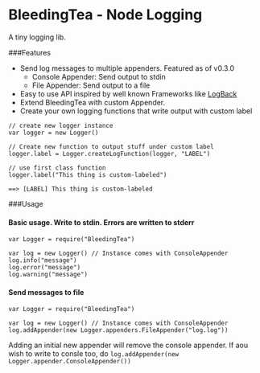 # BleedingTea - Node Logging

A tiny logging lib.

###Features
* Send log messages to multiple appenders. Featured as of v0.3.0
  * Console Appender: Send output to stdin
  * File Appender: Send output to a file
* Easy to use API inspired by well known Frameworks like [LogBack](http://logback.qos.ch)
* Extend BleedingTea with custom Appender.
* Create your own logging functions that write output with custom label

~~~
// create new logger instance
var logger = new Logger()

// Create new function to output stuff under custom label
logger.label = Logger.createLogFunction(logger, "LABEL")

// use first class function
logger.label("This thing is custom-labeled")

==> [LABEL] This thing is custom-labeled
~~~


###Usage

#### Basic usage. Write to stdin. Errors are written to stderr
~~~
var Logger = require("BleedingTea")

var log = new Logger() // Instance comes with ConsoleAppender
log.info("message")
log.error("message")
log.warning("message")
~~~

#### Send messages to file
~~~
var Logger = require("BleedingTea")

var log = new Logger() // Instance comes with ConsoleAppender
log.addAppender(new Logger.appenders.FileAppender("log.log"))
~~~

Adding an initial new appender will remove the console appender. If aou wish to write to consle too, do `log.addAppender(new Logger.appender.ConsoleAppender())`
